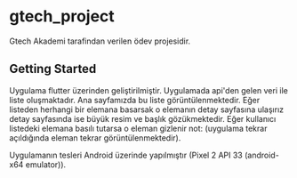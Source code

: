 # gtech_project

Gtech Akademi tarafindan verilen ödev projesidir.

## Getting Started

Uygulama flutter üzerinden geliştirilmiştir. Uygulamada  api'den gelen veri ile liste oluşmaktadır. Ana sayfamızda bu liste görüntülenmektedir. Eğer listeden herhangi bir elemana basarsak o elemanın detay sayfasına ulaşırız detay sayfasında ise büyük resim ve başlık gözükmektedir. Eğer kullanıcı listedeki elemana basılı tutarsa o eleman gizlenir not: (uygulama tekrar açıldığında eleman tekrar görüntülenmektedir).

Uygulamanın tesleri Android üzerinde yapılmıştır (Pixel 2 API 33 (android-x64 emulator)).
